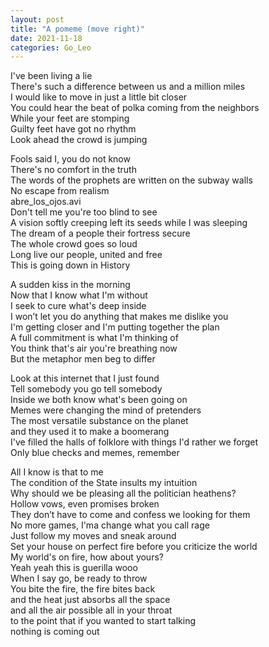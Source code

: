 ```yaml
---
layout: post
title: "A pomeme (move right)"
date: 2021-11-18
categories: Go_Leo
---
```


I've been living a lie  
There's such a difference between us and a million miles  
I would like to move in just a little bit closer  
You could hear the beat of polka coming from the neighbors  
While your feet are stomping  
Guilty feet have got no rhythm  
Look ahead the crowd is jumping

Fools said I, you do not know  
There's no comfort in the truth  
The words of the prophets are written on the subway walls  
No escape from realism  
abre_los_ojos.avi  
Don't tell me you're too blind to see  
A vision softly creeping left its seeds while I was sleeping  
The dream of a people their fortress secure  
The whole crowd goes so loud  
Long live our people, united and free  
This is going down in History

A sudden kiss in the morning  
Now that I know what I'm without  
I seek to cure what's deep inside  
I won’t let you do anything that makes me dislike you  
I'm getting closer and I'm putting together the plan  
A full commitment is what I'm thinking of  
You think that's air you're breathing now  
But the metaphor men beg to differ

Look at this internet that I just found  
Tell somebody you go tell somebody  
Inside we both know what's been going on  
Memes were changing the mind of pretenders  
The most versatile substance on the planet  
and they used it to make a boomerang  
I've filled the halls of folklore with things I'd rather we forget  
Only blue checks and memes, remember

All I know is that to me  
The condition of the State insults my intuition  
Why should we be pleasing all the politician heathens?  
Hollow vows, even promises broken  
They don’t have to come and confess we looking for them  
No more games, I'ma change what you call rage  
Just follow my moves and sneak around  
Set your house on perfect fire before you criticize the world  
My world's on fire, how about yours?  
Yeah yeah this is guerilla wooo  
When I say go, be ready to throw  
You bite the fire, the fire bites back  
and the heat just absorbs all the space  
and all the air possible all in your throat  
to the point that if you wanted to start talking  
nothing is coming out
